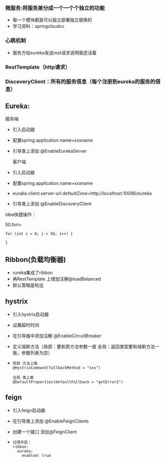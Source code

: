 ### 微服务:将服务差分成一个一个个独立的功能

+ 每一个模块都是可以独立部署独立替换的
+ 学习资料：springcloudcc



### 心跳机制

+ 服务方给eureka发送rest请求说明我还活着

### RestTemplate（http请求）

### DiscoveryClient：所有的服务信息（每个注册到eureka的服务的信息）





## Eureka:

服务端

+ 引入启动器

+ 配置spring.application.name=xxxname

+ 引导类上添加 @EnableEurekaServer 

  

  客户端

+ 引入启动器

+ 配置spring.application.name=xxxname

+ eurake.client.server-url.defaultZone=http://localhost:10086/eureka

+ 引导类上添加 @EnableDiscoveryClient



idea快捷操作：

50.fori=

```
for (int i = 0; i < 50; i++) {
    
}
```





## Ribbon(负载均衡器)

+ rureka集成了ribbon
+ 再RestTemplate 上增加注解@loadBalanced 
+ 默认策略是轮巡



## hystrix 

+ 引入hystrix启动器

+ 设置超时时间

+ 在引导器中添加注解 @EnableCircuitBreaker

+ 定义熔断方法（局部：要和原方法参数一直  全局：返回类型要和熔断方法一致，参数列表为空）

+ ```
  局部 方法上面
  @HystrixCommand(fallbackMethod = "xxx")
  
  全局 类上面
  @DefaultProperties(defaultFallback = "getError2")
  ```

## feign

+ 引入feign启动器

+ 在引导类上添加 @EnableFeignClients

+ 创建一个接口 添加@FeignClient

+ ```
  记得开启：
  ribbon:
    eureka:
      enabled: true
  ```

